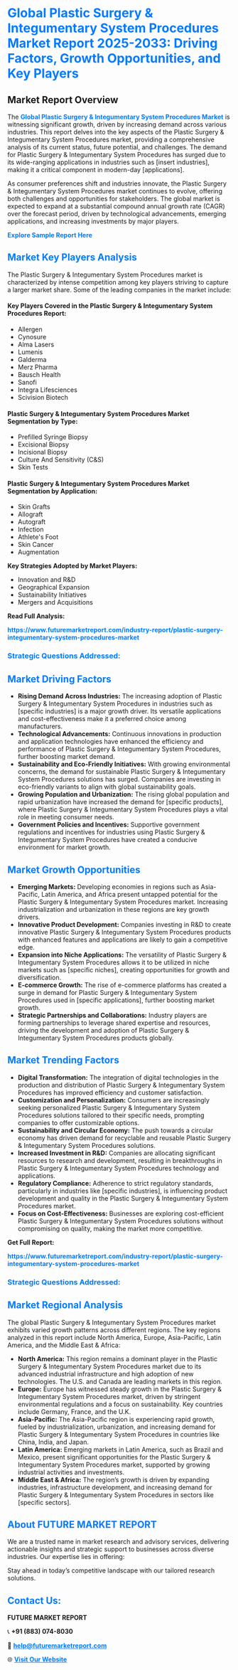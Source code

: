 <h1 style="color: #007BFF;">Global Plastic Surgery & Integumentary System Procedures Market Report 2025-2033: Driving Factors, Growth Opportunities, and Key Players</h1>

<section id="overview">
<h2>Market Report Overview</h2>
<p>The <a href="https://www.futuremarketreport.com/industry-report/plastic-surgery-integumentary-system-procedures-market" style="color: #007BFF; text-decoration: none;"><strong>Global Plastic Surgery & Integumentary System Procedures Market</strong></a> is witnessing significant growth, driven by increasing demand across various industries. This report delves into the key aspects of the Plastic Surgery & Integumentary System Procedures market, providing a comprehensive analysis of its current status, future potential, and challenges. The demand for Plastic Surgery & Integumentary System Procedures has surged due to its wide-ranging applications in industries such as [insert industries], making it a critical component in modern-day [applications].</p>
<p>As consumer preferences shift and industries innovate, the Plastic Surgery & Integumentary System Procedures market continues to evolve, offering both challenges and opportunities for stakeholders. The global market is expected to expand at a substantial compound annual growth rate (CAGR) over the forecast period, driven by technological advancements, emerging applications, and increasing investments by major players.</p>
</section>

<section id="overview">
<p><a href="https://www.futuremarketreport.com/request-sample/reportId=63840" style="color: #007BFF; text-decoration: none;"><strong>Explore Sample Report Here</strong></a></p>
</section>

<section id="key-players">
<h2 style="color: #007BFF;">Market Key Players Analysis</h2>
<p>The Plastic Surgery & Integumentary System Procedures market is characterized by intense competition among key players striving to capture a larger market share. Some of the leading companies in the market include:</p>
<h4>Key Players Covered in the Plastic Surgery & Integumentary System Procedures Report:</h4>
<ul><li>Allergen</li><li>Cynosure</li><li>Alma Lasers</li><li>Lumenis</li><li>Galderma</li><li>Merz Pharma</li><li>Bausch Health</li><li>Sanofi</li><li>Integra Lifesciences</li><li>Scivision Biotech</li></ul>
<h4>Plastic Surgery & Integumentary System Procedures Market Segmentation by Type:</h4>
<ul><li>Prefilled Syringe Biopsy</li><li>Excisional Biopsy</li><li>Incisional Biopsy</li><li>Culture And Sensitivity (C&amp;S)</li><li>Skin Tests</li></ul>

<h4>Plastic Surgery & Integumentary System Procedures Market Segmentation by Application:</h4>
<ul><li>Skin Grafts</li><li>Allograft</li><li>Autograft</li><li>Infection</li><li>Athlete&#039;s Foot</li><li>Skin Cancer</li><li>Augmentation</li></ul>
<p><strong>Key Strategies Adopted by Market Players:</strong></p>
<ul>
<li>Innovation and R&D</li>
<li>Geographical Expansion</li>
<li>Sustainability Initiatives</li>
<li>Mergers and Acquisitions</li>
</ul>
</section>

<section>
<p><strong>Read Full Analysis: </strong></p><a href="https://www.futuremarketreport.com/industry-report/plastic-surgery-integumentary-system-procedures-market" style="color: #007BFF; text-decoration: none;"><strong>https://www.futuremarketreport.com/industry-report/plastic-surgery-integumentary-system-procedures-market</strong></a>
<h3 style="color: #007BFF;">Strategic Questions Addressed:</h3>
</section>

<section id="driving-factors">
<h2 style="color: #007BFF;">Market Driving Factors</h2>
<ul>
<li><strong>Rising Demand Across Industries:</strong> The increasing adoption of Plastic Surgery & Integumentary System Procedures in industries such as [specific industries] is a major growth driver. Its versatile applications and cost-effectiveness make it a preferred choice among manufacturers.</li>
<li><strong>Technological Advancements:</strong> Continuous innovations in production and application technologies have enhanced the efficiency and performance of Plastic Surgery & Integumentary System Procedures, further boosting market demand.</li>
<li><strong>Sustainability and Eco-Friendly Initiatives:</strong> With growing environmental concerns, the demand for sustainable Plastic Surgery & Integumentary System Procedures solutions has surged. Companies are investing in eco-friendly variants to align with global sustainability goals.</li>
<li><strong>Growing Population and Urbanization:</strong> The rising global population and rapid urbanization have increased the demand for [specific products], where Plastic Surgery & Integumentary System Procedures plays a vital role in meeting consumer needs.</li>
<li><strong>Government Policies and Incentives:</strong> Supportive government regulations and incentives for industries using Plastic Surgery & Integumentary System Procedures have created a conducive environment for market growth.</li>
</ul>
</section>

<section id="growth-opportunities">
<h2 style="color: #007BFF;">Market Growth Opportunities</h2>
<ul>
<li><strong>Emerging Markets:</strong> Developing economies in regions such as Asia-Pacific, Latin America, and Africa present untapped potential for the Plastic Surgery & Integumentary System Procedures market. Increasing industrialization and urbanization in these regions are key growth drivers.</li>
<li><strong>Innovative Product Development:</strong> Companies investing in R&D to create innovative Plastic Surgery & Integumentary System Procedures products with enhanced features and applications are likely to gain a competitive edge.</li>
<li><strong>Expansion into Niche Applications:</strong> The versatility of Plastic Surgery & Integumentary System Procedures allows it to be utilized in niche markets such as [specific niches], creating opportunities for growth and diversification.</li>
<li><strong>E-commerce Growth:</strong> The rise of e-commerce platforms has created a surge in demand for Plastic Surgery & Integumentary System Procedures used in [specific applications], further boosting market growth.</li>
<li><strong>Strategic Partnerships and Collaborations:</strong> Industry players are forming partnerships to leverage shared expertise and resources, driving the development and adoption of Plastic Surgery & Integumentary System Procedures products globally.</li>
</ul>
</section>

<section id="trending-factors">
<h2 style="color: #007BFF;">Market Trending Factors</h2>
<ul>
<li><strong>Digital Transformation:</strong> The integration of digital technologies in the production and distribution of Plastic Surgery & Integumentary System Procedures has improved efficiency and customer satisfaction.</li>
<li><strong>Customization and Personalization:</strong> Consumers are increasingly seeking personalized Plastic Surgery & Integumentary System Procedures solutions tailored to their specific needs, prompting companies to offer customizable options.</li>
<li><strong>Sustainability and Circular Economy:</strong> The push towards a circular economy has driven demand for recyclable and reusable Plastic Surgery & Integumentary System Procedures solutions.</li>
<li><strong>Increased Investment in R&D:</strong> Companies are allocating significant resources to research and development, resulting in breakthroughs in Plastic Surgery & Integumentary System Procedures technology and applications.</li>
<li><strong>Regulatory Compliance:</strong> Adherence to strict regulatory standards, particularly in industries like [specific industries], is influencing product development and quality in the Plastic Surgery & Integumentary System Procedures market.</li>
<li><strong>Focus on Cost-Effectiveness:</strong> Businesses are exploring cost-efficient Plastic Surgery & Integumentary System Procedures solutions without compromising on quality, making the market more competitive.</li>
</ul>
</section>

<section>
<p><strong>Get Full Report: </strong></p><a href="https://www.futuremarketreport.com/industry-report/plastic-surgery-integumentary-system-procedures-market" style="color: #007BFF; text-decoration: none;"><strong>https://www.futuremarketreport.com/industry-report/plastic-surgery-integumentary-system-procedures-market</strong></a>
<h3 style="color: #007BFF;">Strategic Questions Addressed:</h3>
</section>


<section id="regional-analysis">
<h2 style="color: #007BFF;">Market Regional Analysis</h2>
<p>The global Plastic Surgery & Integumentary System Procedures market exhibits varied growth patterns across different regions. The key regions analyzed in this report include North America, Europe, Asia-Pacific, Latin America, and the Middle East & Africa:</p>
<ul>
<li><strong>North America:</strong> This region remains a dominant player in the Plastic Surgery & Integumentary System Procedures market due to its advanced industrial infrastructure and high adoption of new technologies. The U.S. and Canada are leading markets in this region.</li>
<li><strong>Europe:</strong> Europe has witnessed steady growth in the Plastic Surgery & Integumentary System Procedures market, driven by stringent environmental regulations and a focus on sustainability. Key countries include Germany, France, and the U.K.</li>
<li><strong>Asia-Pacific:</strong> The Asia-Pacific region is experiencing rapid growth, fueled by industrialization, urbanization, and increasing demand for Plastic Surgery & Integumentary System Procedures in countries like China, India, and Japan.</li>
<li><strong>Latin America:</strong> Emerging markets in Latin America, such as Brazil and Mexico, present significant opportunities for the Plastic Surgery & Integumentary System Procedures market, supported by growing industrial activities and investments.</li>
<li><strong>Middle East & Africa:</strong> The region’s growth is driven by expanding industries, infrastructure development, and increasing demand for Plastic Surgery & Integumentary System Procedures in sectors like [specific sectors].</li>
</ul>
</section>

<footer>
<h2 style="color: #007BFF;">About FUTURE MARKET REPORT</h2>
<p>We are a trusted name in market research and advisory services, delivering actionable insights and strategic support to businesses across diverse industries. Our expertise lies in offering:</p>

<p>Stay ahead in today’s competitive landscape with our tailored research solutions.</p>

<h2 style="color: #007BFF;">Contact Us:</h2>
<p><strong>FUTURE MARKET REPORT</strong></p>
<p>📞 <strong>+91 (883) 074-8030</strong></p>
<p>📧 <strong><a href="mailto:help@futuremarketreport.com" style="color: #007BFF;">help@futuremarketreport.com</a></strong></p>
<p>🌐 <strong><a href="https://www.futuremarketreport.com/" style="color: #007BFF;">Visit Our Website</a></strong></p>
</footer>